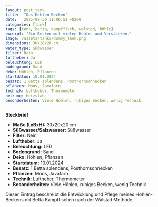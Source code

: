 ```yaml
---
layout: post_tank
title:  "Das Höhlen Becken"
date:   2025-09-30 11:06:51 +0200
categories: [tank]
tags: [tank, betta, kampffisch, walstad, höhle]
excerpt: "Ein Becken mit vielen Höhlen und Verstecken."
image: /assets/tanks/dummy_tank.png
dimensions: 30x20x20 cm
water_type: Süßwasser
filter: Nein
luftheber: Ja
beleuchtung: LED
bodengrund: Sand
deko: Höhlen, Pflanzen
startdatum: 10.01.2024
besatz: 1 Betta splendens, Posthornschnecken
pflanzen: Moos, Javafarn
technik: Luftheber, Thermometer
heizung: Heizstab
besonderheiten: Viele Höhlen, ruhiges Becken, wenig Technik
---
```


**Steckbrief**

- **Maße (LxBxH):** 30x20x20 cm  
- **Süßwasser/Salzwasser:** Süßwasser  
- **Filter:** Nein  
- **Luftheber:** Ja  
- **Beleuchtung:** LED  
- **Bodengrund:** Sand  
- **Deko:** Höhlen, Pflanzen  
- **Startdatum:** 10.01.2024  
- **Besatz:** 1 Betta splendens, Posthornschnecken  
- **Pflanzen:** Moos, Javafarn  
- **Technik:** Luftheber, Thermometer  
- **Besonderheiten:** Viele Höhlen, ruhiges Becken, wenig Technik  

Dieser Eintrag beschreibt die Entwicklung und Pflege meines Höhlen-Beckens mit Betta Kampffischen nach der Walstad Methode.
